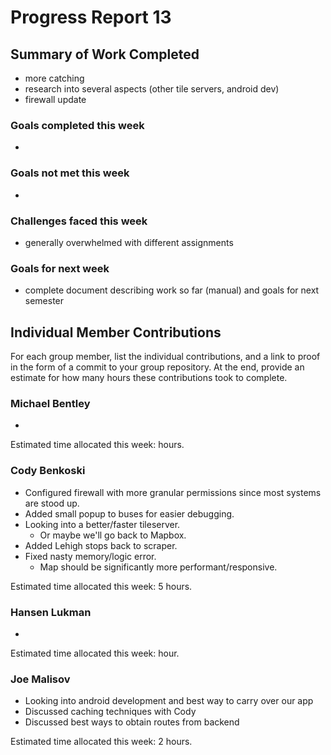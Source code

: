 # Progress Report 13

## Summary of Work Completed
- more catching
- research into several aspects (other tile servers, android dev)
- firewall update


### Goals completed this week
- 

### Goals not met this week
- 

### Challenges faced this week
- generally overwhelmed with different assignments

### Goals for next week
- complete document describing work so far (manual) and goals for next semester

## Individual Member Contributions

For each group member, list the individual contributions, and a link to proof in the form of a commit to your group repository. At the end, provide an estimate for how many hours these contributions took to complete.

### Michael Bentley
- 

Estimated time allocated this week: hours.

### Cody Benkoski
- Configured firewall with more granular permissions since most systems are stood up.
- Added small popup to buses for easier debugging.
- Looking into a better/faster tileserver.
  - Or maybe we'll go back to Mapbox.
- Added Lehigh stops back to scraper.
- Fixed nasty memory/logic error.
  - Map should be significantly more performant/responsive.

Estimated time allocated this week: 5 hours.

### Hansen Lukman
- 

Estimated time allocated this week: hour.

### Joe Malisov
- Looking into android development and best way to carry over our app
- Discussed caching techniques with Cody
- Discussed best ways to obtain routes from backend

Estimated time allocated this week: 2 hours.
